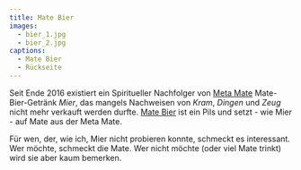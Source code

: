 ```yaml
---
title: Mate Bier
images:
  - bier_1.jpg
  - bier_2.jpg
captions:
  - Mate Bier
  - Rückseite
---
```


Seit Ende 2016 existiert ein Spiritueller Nachfolger von [Meta Mate](/mate/metamate.html) Mate-Bier-Getränk *Mier*, das mangels Nachweisen von *Kram*, *Dingen* und *Zeug* nicht mehr verkauft werden durfte. [Mate Bier](http://mate-bier.de/) ist ein Pils und setzt - wie Mier - auf Mate aus der Meta Mate.

Für wen, der, wie ich, Mier nicht probieren konnte, schmeckt es interessant. Wer möchte, schmeckt die Mate. Wer nicht möchte (oder viel Mate trinkt) wird sie aber kaum bemerken.
